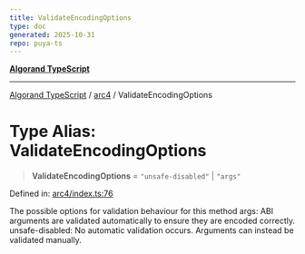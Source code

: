 ```yaml
---
title: ValidateEncodingOptions
type: doc
generated: 2025-10-31
repo: puya-ts
---
```

[**Algorand TypeScript**](../../README.md)

***

[Algorand TypeScript](../../modules.md) / [arc4](../README.md) / ValidateEncodingOptions

# Type Alias: ValidateEncodingOptions

> **ValidateEncodingOptions** = `"unsafe-disabled"` \| `"args"`

Defined in: [arc4/index.ts:76](https://github.com/algorandfoundation/puya-ts/blob/main/packages/algo-ts/src/arc4/index.ts#L76)

The possible options for validation behaviour for this method
args: ABI arguments are validated automatically to ensure they are encoded correctly.
unsafe-disabled: No automatic validation occurs. Arguments can instead be validated manually.
